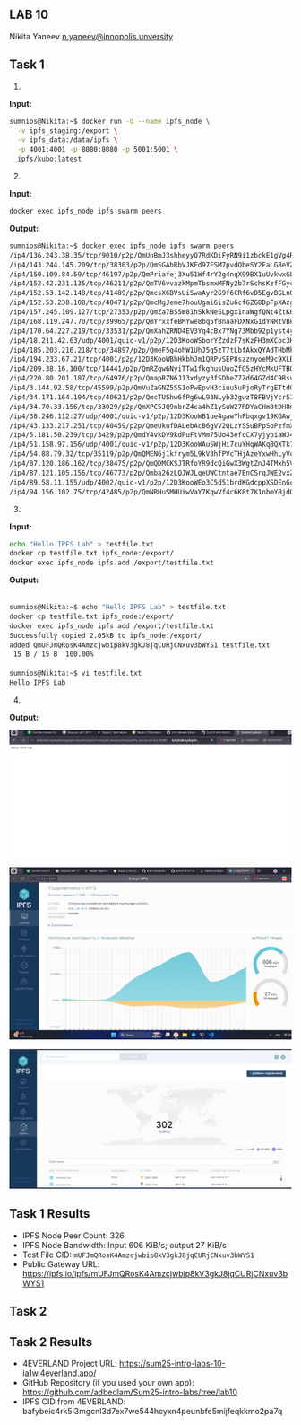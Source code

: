 ## LAB 10
Nikita Yaneev n.yaneev@innopolis.unversity

## Task 1

1. 

**Input:**
```sh
sumnios@Nikita:~$ docker run -d --name ipfs_node \
  -v ipfs_staging:/export \
  -v ipfs_data:/data/ipfs \
  -p 4001:4001 -p 8080:8080 -p 5001:5001 \
  ipfs/kubo:latest
```

2. 

**Input:**
```sh
docker exec ipfs_node ipfs swarm peers
```

**Output:**
```sh
sumnios@Nikita:~$ docker exec ipfs_node ipfs swarm peers
/ip4/136.243.38.35/tcp/9010/p2p/QmUnBmJ3shheyyQ7RdKDiFyRN9i1zbckE1gVg4RFpCBUWV
/ip4/143.244.145.209/tcp/38303/p2p/QmSGAbRbVJKFd97ESM7pvdQbeSY2FaLG8eVZfLAwd9XvkB
/ip4/150.109.84.59/tcp/46197/p2p/QmPriafej3Xu51Wf4rY2g4nqX99BX1uUvkwxGLGQeAz9XK
/ip4/152.42.231.135/tcp/46211/p2p/QmTV6vvazkMpmTbsmxMFNy2b7rSchsKzfFGycwE7RG5Dng
/ip4/152.53.142.148/tcp/41489/p2p/QmcsXGBVsUiSwaAyr2G9f6CRf6vD5EgvBGLnQAFoDBqsBY
/ip4/152.53.238.108/tcp/40471/p2p/QmcMgJeme7houUgai6isZu6cfGZG8DpFpXAzg243zmaJNK
/ip4/157.245.109.127/tcp/27353/p2p/QmZa7BS5W81hSkkNeSLpgx1naWgfQNt4ZtK6r2ksj9B3uJ
/ip4/168.119.247.70/tcp/39965/p2p/QmYrxxfeBMYwe8bq5fBnaaFDXNxG1dYNRtVBk5YBadFCPQ
/ip4/170.64.227.219/tcp/33531/p2p/QmXahZRND4EV3Yq4cBx7YNg73Mbb92p1yst4yNA8rD6Wzb
/ip4/18.211.42.63/udp/4001/quic-v1/p2p/12D3KooWSborYZzdzF7sKzFH3mXCoc3Kqqf7sfSMv1dr7WABuaQU
/ip4/185.203.216.218/tcp/34897/p2p/QmeF5g4ohW1UhJ5q5zT7tLbfAkxQYAdTHbMkCAv6eeRbnM
/ip4/194.233.67.21/tcp/4001/p2p/12D3KooWBhHkbhJm1QRPvSEP8szznyoeM9c9XLBzTF41RwhiBDQK
/ip4/209.38.16.100/tcp/14441/p2p/QmRZqw6NyiTTw1fkghusUuoZfG5zHYcMkUFTBQ2SsdSVNM
/ip4/220.80.201.187/tcp/64976/p2p/QmapRZN6J13xdyzy3fSDheZ7Zd64GZd4C9Rsv6i6fJMc43
/ip4/3.144.92.58/tcp/45599/p2p/QmVuZaGNZ5SS1oPwEpvH3ciuu5uPjoRyTrgETtdGYWbqyv
/ip4/34.171.164.194/tcp/40621/p2p/QmcTUShw6fPg6wL93NLyb32gwzT8FBVjYcr51jCGyq76kD
/ip4/34.70.33.156/tcp/33029/p2p/QmXPC5JQ9nbrZ4ca4hZ1ySuW27RDYaCHm8tDH8mWwqZFh6
/ip4/38.246.112.27/udp/4001/quic-v1/p2p/12D3KooWB1ue4gawYhFbqxgv19KGAwjnK7AY3eGVbqm9HEsZq5mj
/ip4/43.133.217.251/tcp/40459/p2p/QmeUkufDALebAcB6gVV2QLzYSSuBPpSoPzfmXY8wBJUpRn
/ip4/5.181.50.239/tcp/3429/p2p/QmdY4vkDV9kdPuFtVMm75Uo43efcCX7yjybiaWJ4kybAkg
/ip4/51.158.97.156/udp/4001/quic-v1/p2p/12D3KooWAuSWjHi7cuYHqWAKqBQXTk7Tb1TAuEcuQdmbMuWgsbwg
/ip4/54.88.79.32/tcp/35119/p2p/QmQMEN6j1kfrym5L9kV3hfPVcTHjAzeYxwHhLyVc4UDuUQ
/ip4/87.120.186.162/tcp/38475/p2p/QmQDMCKSJTRfoYR9dcQiGwX3WgtZnJ4TMxh5V2J2wegvYs
/ip4/87.121.105.156/tcp/46773/p2p/Qmba26zLQJWJLqeUWCtntae7EnCSrqJWE2vxZhxL7zB7V9
/ip4/89.58.11.155/udp/4002/quic-v1/p2p/12D3KooWEo3C5d51brdKGdcppXSDEnGcB48RtBrP9Yew1cnesj8f
/ip4/94.156.102.75/tcp/42485/p2p/QmNRHuSMHUiwVaY7KqwVf4c6K8t7K1nbmYBjdQpfXAD3Wu
```


3. 

**Input:**
```sh
echo "Hello IPFS Lab" > testfile.txt
docker cp testfile.txt ipfs_node:/export/
docker exec ipfs_node ipfs add /export/testfile.txt
```

**Output:**
```sh

sumnios@Nikita:~$ echo "Hello IPFS Lab" > testfile.txt
docker cp testfile.txt ipfs_node:/export/
docker exec ipfs_node ipfs add /export/testfile.txt
Successfully copied 2.05kB to ipfs_node:/export/
added QmUFJmQRosK4Amzcjwbip8kV3gkJ8jqCURjCNxuv3bWYS1 testfile.txt
 15 B / 15 B  100.00%

sumnios@Nikita:~$ vi testfile.txt
Hello IPFS Lab
```

4.

**Output:**

![alt text](image-2.png)

![alt text](image-3.png)


![alt text](image-4.png)

## Task 1 Results
- IPFS Node Peer Count: 326
- IPFS Node Bandwidth: Input 606 KiB/s; output 27 KiB/s
- Test File CID: `mUFJmQRosK4Amzcjwbip8kV3gkJ8jqCURjCNxuv3bWYS1`
- Public Gateway URL: https://ipfs.io/ipfs/mUFJmQRosK4Amzcjwbip8kV3gkJ8jqCURjCNxuv3bWYS1  


## Task 2


## Task 2 Results
- 4EVERLAND Project URL: https://sum25-intro-labs-10-ia1w.4everland.app/
- GitHub Repository (if you used your own app): https://github.com/adbedlam/Sum25-intro-labs/tree/lab10
- IPFS CID from 4EVERLAND: bafybeic4rk5i3mgcnl3d7ex7we544hcyxn4peunbfe5mijfeqkkmo2pa7q

